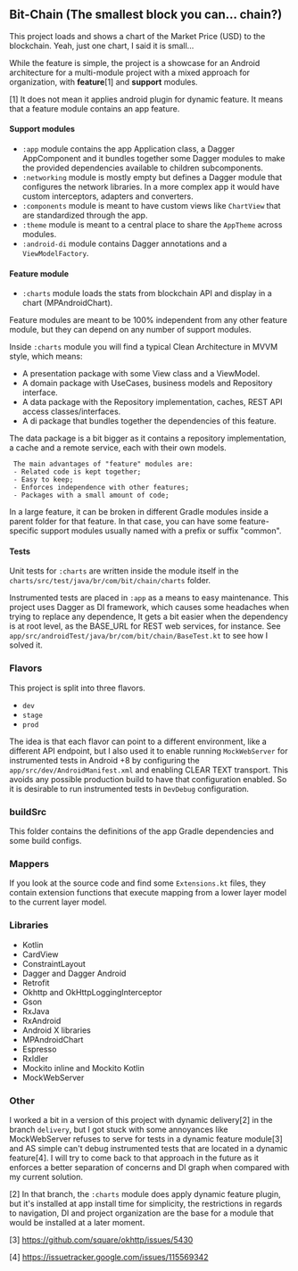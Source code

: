 ## Bit-Chain (The smallest block you can... chain?)

This project loads and shows a chart of the Market Price (USD) to the blockchain. Yeah, just one chart, I said it is small...


While the feature is simple, the project is a showcase for an Android architecture
for a multi-module project with a mixed approach for organization, with **feature**[1] and **support** modules.

[1] It does not mean it applies android plugin for dynamic feature. It means that a feature module contains an app feature.

#### Support modules
 - `:app` module contains the app Application class, a Dagger AppComponent and it bundles together some Dagger modules to make the provided dependencies available to children subcomponents.
 - `:networking` module is mostly empty but defines a Dagger module that configures the network libraries. In a more complex app it would have custom interceptors, adapters and converters.
 - `:components` module is meant to have custom views like `ChartView` that are standardized through the app.
 - `:theme` module is meant to a central place to share the `AppTheme` across modules.
 - `:android-di` module contains Dagger annotations and a `ViewModelFactory`.
 
 #### Feature module
 - `:charts` module loads the stats from blockchain API and display in a chart (MPAndroidChart).

Feature modules are meant to be 100% independent from any other feature module, but they can depend on any number of support modules.

Inside `:charts` module you will find a typical Clean Architecture in MVVM style, which means:

 - A presentation package with some View class and a ViewModel.
 - A domain package with UseCases, business models and Repository interface.
 - A data package with the Repository implementation, caches, REST API access classes/interfaces.
 - A di package that bundles together the dependencies of this feature.
 
 The data package is a bit bigger as it contains a repository implementation, a cache and a remote service, each with their own models.

     The main advantages of "feature" modules are:
     - Related code is kept together;
     - Easy to keep;
     - Enforces independence with other features;
     - Packages with a small amount of code;
         
In a large feature, it can be broken in different Gradle modules inside a parent folder for that feature. 
In that case, you can have some feature-specific support modules usually named with a prefix or suffix "common".

#### Tests
Unit tests for `:charts` are written inside the module itself in the `charts/src/test/java/br/com/bit/chain/charts` folder.

Instrumented tests are placed in `:app` as a means to easy maintenance.
This project uses Dagger as DI framework, which causes some headaches when trying 
to replace any dependence, It gets a bit easier when the dependency is at root level, 
as the BASE_URL for REST web services, for instance.
See `app/src/androidTest/java/br/com/bit/chain/BaseTest.kt` to see how I solved it.

### Flavors
This project is split into three flavors.
- `dev`
- `stage`
- `prod`

The idea is that each flavor can point to a different environment, like a different API endpoint, but I also used it to enable
running `MockWebServer` for instrumented tests in Android +8 by configuring the `app/src/dev/AndroidManifest.xml` and enabling CLEAR TEXT transport.
This avoids any possible production build to have that configuration enabled.
So it is desirable to run instrumented tests in `DevDebug` configuration.

### buildSrc
This folder contains the definitions of the app Gradle dependencies and some build configs.

### Mappers
If you look at the source code and find some `Extensions.kt` files, 
they contain extension functions that execute mapping from a lower layer model to the current layer model.

### Libraries
- Kotlin
- CardView
- ConstraintLayout
- Dagger and Dagger Android
- Retrofit
- Okhttp and OkHttpLoggingInterceptor
- Gson
- RxJava
- RxAndroid
- Android X libraries
- MPAndroidChart
- Espresso
- RxIdler
- Mockito inline and Mockito Kotlin
- MockWebServer

### Other
I worked a bit in a version of this project with dynamic delivery[2] in the branch `delivery`, but I got stuck with some annoyances like
MockWebServer refuses to serve for tests in a dynamic feature module[3] and AS simple can't debug instrumented tests that are located in a dynamic feature[4].
I will try to come back to that approach in the future as it enforces a better separation of concerns and DI graph when compared with my current solution. 

[2] In that branch, the `:charts` module does apply dynamic feature plugin, but it's installed at app install time for simplicity, 
the restrictions in regards to navigation, DI and project organization
are the base for a module that would be installed at a later moment.

[3] https://github.com/square/okhttp/issues/5430

[4] https://issuetracker.google.com/issues/115569342
